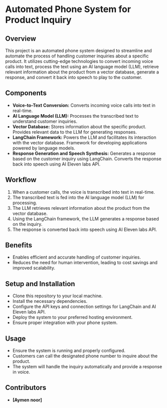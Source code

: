 # Automated Phone System for Product Inquiry

## Overview
This project is an automated phone system designed to streamline and automate the process of handling customer inquiries about a specific product. It utilizes cutting-edge technologies to convert incoming voice calls into text, process the text using an AI language model (LLM), retrieve relevant information about the product from a vector database, generate a response, and convert it back into speech to play to the customer.

## Components
- **Voice-to-Text Conversion:** Converts incoming voice calls into text in real-time.
- **AI Language Model (LLM):** Processes the transcribed text to understand customer inquiries.
- **Vector Database:** Stores information about the specific product. Provides relevant data to the LLM for generating responses.
- **LangChain Framework:** Powers the LLM and facilitates its interaction with the vector database. Framework for developing applications powered by language models.
- **Response Generation and Speech Synthesis:** Generates a response based on the customer inquiry using LangChain. Converts the response back into speech using AI Eleven labs API.

## Workflow
1. When a customer calls, the voice is transcribed into text in real-time.
2. The transcribed text is fed into the AI language model (LLM) for processing.
3. The LLM retrieves relevant information about the product from the vector database.
4. Using the LangChain framework, the LLM generates a response based on the inquiry.
5. The response is converted back into speech using AI Eleven labs API.

## Benefits
- Enables efficient and accurate handling of customer inquiries.
- Reduces the need for human intervention, leading to cost savings and improved scalability.

## Setup and Installation
- Clone this repository to your local machine.
- Install the necessary dependencies.
- Configure the API keys and connection settings for LangChain and AI Eleven labs API.
- Deploy the system to your preferred hosting environment.
- Ensure proper integration with your phone system.

## Usage
- Ensure the system is running and properly configured.
- Customers can call the designated phone number to inquire about the product.
- The system will handle the inquiry automatically and provide a response in voice.

## Contributors
- **[Aymen noor]**

